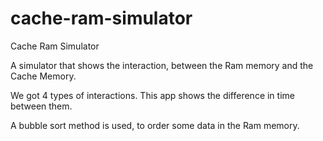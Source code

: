 cache-ram-simulator
===================

Cache Ram Simulator

A simulator that shows the interaction, between the Ram memory and the Cache Memory.

We got 4 types of interactions. This app shows the difference in time between them.  

A bubble sort method is used, to order some data in the Ram memory.
